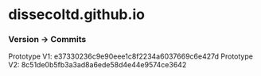 # dissecoltd.github.io

### Version -> Commits
Prototype V1: e37330236c9e90eee1c8f2234a6037669c6e427d
Prototype V2: 8c51de0b5fb3a3ad8a6ede58d4e44e9574ce3642
